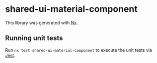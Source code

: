 # shared-ui-material-component

This library was generated with [Nx](https://nx.dev).

## Running unit tests

Run `nx test shared-ui-material-component` to execute the unit tests via [Jest](https://jestjs.io).
